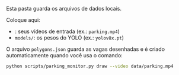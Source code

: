 Esta pasta guarda os arquivos de dados locais.

Coloque aqui:
- : seus vídeos de entrada (ex.: `parking.mp4`)
- `models/`: os pesos do YOLO (ex.: `yolov8x.pt`)

O arquivo `polygons.json` guarda as vagas desenhadas e é criado automaticamente quando você usa o comando:
```bash
python scripts/parking_monitor.py draw --video data/parking.mp4
```
